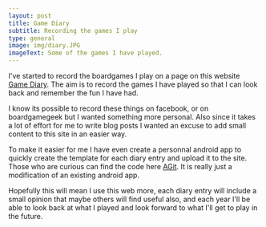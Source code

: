 ```yaml
---
layout: post
title: Game Diary
subtitle: Recording the games I play
type: general
image: img/diary.JPG
imageText: Some of the games I have played.
---
```


I've started to record the boardgames I play on a page on this website [Game Diary](https://aidan-duggan.github.io/whilegaming/gamediary). The aim is to record the games I have played so that I can look back and remember the fun I have had. 

I know its possible to record these things on facebook, or on boardgamegeek but I wanted something more personal. Also since it takes a lot of effort for me to write blog posts I wanted an excuse to add small content to this site in an easier way.

To make it easier for me I have even create a personnal android app to quickly create the template for each diary entry and upload it to the site. Those who are curious can find the code here [AGit](https://github.com/aidan-duggan/AGit). It is really just a modification of an existing android app.

Hopefully this will mean I use this web more, each diary entry will include a small opinion that maybe others will find useful also, and each year I'll be able to look back at what I played and look forward to what I'll get to play in the future.
